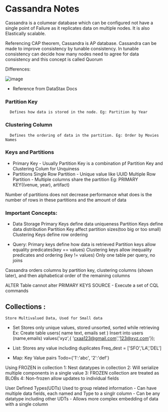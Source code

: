 # Cassandra Notes

Cassandra is a columear database which can be configured not have a single point of Failure as it replicates data on multiple nodes. 
It is also Elastically scalable.

Referencing CAP theorem, Cassandra is AP database. Cassandra can be made to improve consistency by tunable consistency. 
In tunable consistency can decide how many nodes need to agree for data consistency and this concept is called Quorum
 
Differences:

![image](https://user-images.githubusercontent.com/3052872/180290819-66b0d2ac-ef18-4c01-82fd-f9aac9ed9bb8.png)
 

* Reference from DataStax Docs
 
### Partition Key 
      Defines how data is stored in the node. Eg: Partition by Year
### Clustering Column 
      Defines the ordering of data in the partition. Eg: Order by Movies Names
### Keys and Partitions
- Primary Key - Usually Partition Key is a combination pf Partition Key and Clustering Colum for Unquiness
- Partitions 
     Single Row Partition - Unique value like UUID
     Multiple Row Partition - Multiple columns share the partition Eg: PRIMARY KEY((venue, year), artifact)
 
Number of partitions does not decrease performance what does is the number of rows in these partitions and the amount of data
 
### Important Concepts:
   - Data Storage
        Primary Keys define data uniqueness
        Partition Keys define data distribution
        Partition Key affect partition sizes(too big or too small)
        Clustering Keys define row ordering
 
   - Query:
        Primary keys define how data is retrieved
        Partition keys allow equality predicates(key == values)
        Clustering keys allow inequality predicates and ordering (key != values)
        Only one table per query, no joins
 
 
Cassandra orders columns by partition key, clustering columns (shown later), and then alphabetical order of the remaining columns
 
ALTER Table cannot alter PRIMARY KEYS
SOURCE - Execute a set of CQL commands
 
 
## Collections :
    Store Multivalued Data, Used for Small data
 
- Set 
    Stores only unique values, stored unsorted, sorted while retrieving 
Ex: 
     Create table users(
              name text,
        emails set<text> )
Insert into users (name,emails) values('xyz',{ 'cxaa123@gmail.com','123@xyz.com'});
 
- List: 
   Stores any value including duplicates
      Freq_dest = ['SFO','LA','DEL']

- Map: Key Value pairs
       Todo={'1':'abc', '2':'def'}
 
Using FROZEN in collection
  1: Nest datatypes in collection
  2: Will serialize multiple components in a single value
  3: FROZEN collection are treated as BLOBs
  4: Non-frozen allow updates to individual fields
 
User Defined Types(UDTs)
  Used to group related information
      - Can have multiple data fields, each named and Type to a singlr column
      - Can be any datatype including other UDTs
      - Allows more complex embedding of data with a single column
